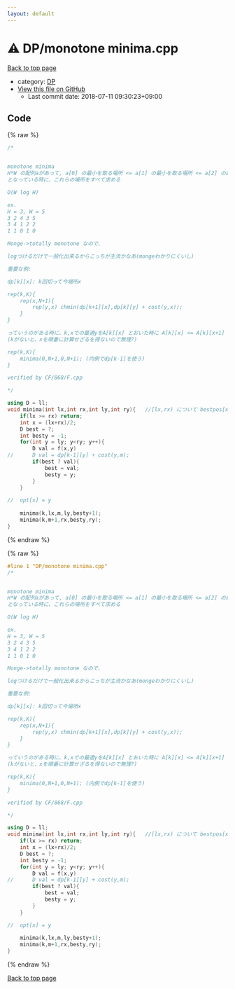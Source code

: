 ```yaml
---
layout: default
---
```


<!-- mathjax config similar to math.stackexchange -->
<script type="text/javascript" async
  src="https://cdnjs.cloudflare.com/ajax/libs/mathjax/2.7.5/MathJax.js?config=TeX-MML-AM_CHTML">
</script>
<script type="text/x-mathjax-config">
  MathJax.Hub.Config({
    TeX: { equationNumbers: { autoNumber: "AMS" }},
    tex2jax: {
      inlineMath: [ ['$','$'] ],
      processEscapes: true
    },
    "HTML-CSS": { matchFontHeight: false },
    displayAlign: "left",
    displayIndent: "2em"
  });
</script>

<script type="text/javascript" src="https://cdnjs.cloudflare.com/ajax/libs/jquery/3.4.1/jquery.min.js"></script>
<script src="https://cdn.jsdelivr.net/npm/jquery-balloon-js@1.1.2/jquery.balloon.min.js" integrity="sha256-ZEYs9VrgAeNuPvs15E39OsyOJaIkXEEt10fzxJ20+2I=" crossorigin="anonymous"></script>
<script type="text/javascript" src="../../assets/js/copy-button.js"></script>
<link rel="stylesheet" href="../../assets/css/copy-button.css" />


# :warning: DP/monotone minima.cpp

<a href="../../index.html">Back to top page</a>

* category: <a href="../../index.html#e2fca8135c2fadca093abd79a6b1c0d2">DP</a>
* <a href="{{ site.github.repository_url }}/blob/master/DP/monotone minima.cpp">View this file on GitHub</a>
    - Last commit date: 2018-07-11 09:30:23+09:00




## Code

<a id="unbundled"></a>
{% raw %}
```cpp
/*


monotone minima
H*W の配列aがあって, a[0] の最小を取る場所 <= a[1] の最小を取る場所 <= a[2] の最小を取る場所 ...
となっている時に、これらの場所をすべて求める

O(W log H)

ex.
H = 3, W = 5
3 2 4 3 5
3 4 1 2 2
1 1 0 1 0

Monge->totally monotone なので、

logつけるだけで一般化出来るからこっちが主流かなあ(mongeわかりにくいし)

重要な例:

dp[k][x]: k回切って今場所x

rep(k,K){
	rep(x,N+1){
		rep(y,x) chmin(dp[k+1][x],dp[k][y] + cost(y,x));
	}
}

っていうのがある時に、k,xでの最適yをA[k][x] とおいた時に A[k][x] <= A[k][x+1] が成り立つなら、これが適用できる
(kがないと、xを順番に計算せざるを得ないので無理?)

rep(k,K){
	minima(0,N+1,0,N+1); (内側でdp[k-1]を使う)
}

verified by CF/868/F.cpp

*/

using D = ll;
void minima(int lx,int rx,int ly,int ry){	//[lx,rx) について bestpos[x] を求める 調べる範囲は[ly,ry)でよい
	if(lx >= rx) return;
	int x = (lx+rx)/2;
	D best = ?;
	int besty = -1;
	for(int y = ly; y<ry; y++){
		D val = f(x,y)
//		D val = dp[k-1][y] + cost(y,m);
		if(best ? val){
			best = val;
			besty = y;
		}
	}

//	opt[x] = y
	
	minima(k,lx,m,ly,besty+1);
	minima(k,m+1,rx,besty,ry);
}

```
{% endraw %}

<a id="bundled"></a>
{% raw %}
```cpp
#line 1 "DP/monotone minima.cpp"
/*


monotone minima
H*W の配列aがあって, a[0] の最小を取る場所 <= a[1] の最小を取る場所 <= a[2] の最小を取る場所 ...
となっている時に、これらの場所をすべて求める

O(W log H)

ex.
H = 3, W = 5
3 2 4 3 5
3 4 1 2 2
1 1 0 1 0

Monge->totally monotone なので、

logつけるだけで一般化出来るからこっちが主流かなあ(mongeわかりにくいし)

重要な例:

dp[k][x]: k回切って今場所x

rep(k,K){
	rep(x,N+1){
		rep(y,x) chmin(dp[k+1][x],dp[k][y] + cost(y,x));
	}
}

っていうのがある時に、k,xでの最適yをA[k][x] とおいた時に A[k][x] <= A[k][x+1] が成り立つなら、これが適用できる
(kがないと、xを順番に計算せざるを得ないので無理?)

rep(k,K){
	minima(0,N+1,0,N+1); (内側でdp[k-1]を使う)
}

verified by CF/868/F.cpp

*/

using D = ll;
void minima(int lx,int rx,int ly,int ry){	//[lx,rx) について bestpos[x] を求める 調べる範囲は[ly,ry)でよい
	if(lx >= rx) return;
	int x = (lx+rx)/2;
	D best = ?;
	int besty = -1;
	for(int y = ly; y<ry; y++){
		D val = f(x,y)
//		D val = dp[k-1][y] + cost(y,m);
		if(best ? val){
			best = val;
			besty = y;
		}
	}

//	opt[x] = y
	
	minima(k,lx,m,ly,besty+1);
	minima(k,m+1,rx,besty,ry);
}

```
{% endraw %}

<a href="../../index.html">Back to top page</a>

